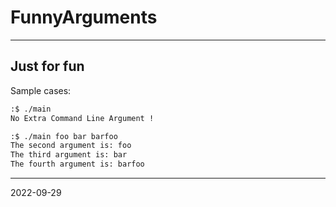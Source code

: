 # FunnyArguments
---

## Just for fun

Sample cases:

```bash
:$ ./main
No Extra Command Line Argument !

:$ ./main foo bar barfoo
The second argument is: foo
The third argument is: bar
The fourth argument is: barfoo

```

---

2022-09-29
